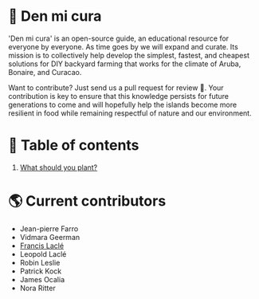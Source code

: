 # :cactus: Den mi cura
'Den mi cura' is an open-source guide, an educational resource for everyone by everyone. As time goes by we will expand and curate. Its mission is to collectively help develop the simplest, fastest, and cheapest solutions for DIY backyard farming that works for the climate of Aruba, Bonaire, and Curacao.

Want to contribute? Just send us a pull request for review :muscle:. Your contribution is key to ensure that this knowledge persists for future generations to come and will hopefully help the islands become more resilient in food while remaining respectful of nature and our environment.

# :blue_book: Table of contents
1. [What should you plant?](1/grow-matrix.md)

# :earth_americas: Current contributors
* Jean-pierre Farro
* Vidmara Geerman
* [Francis Laclé](https://github.com/flacle)
* Leopold Laclé
* Robin Leslie
* Patrick Kock
* James Ocalia
* Nora Ritter
